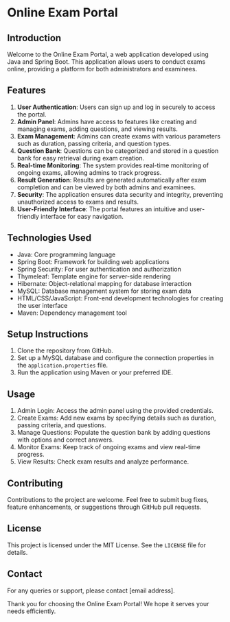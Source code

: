 # Online Exam Portal

## Introduction

Welcome to the Online Exam Portal, a web application developed using Java and Spring Boot. This application allows users to conduct exams online, providing a platform for both administrators and examinees.

## Features

1. **User Authentication**: Users can sign up and log in securely to access the portal.
2. **Admin Panel**: Admins have access to features like creating and managing exams, adding questions, and viewing results.
3. **Exam Management**: Admins can create exams with various parameters such as duration, passing criteria, and question types.
4. **Question Bank**: Questions can be categorized and stored in a question bank for easy retrieval during exam creation.
5. **Real-time Monitoring**: The system provides real-time monitoring of ongoing exams, allowing admins to track progress.
6. **Result Generation**: Results are generated automatically after exam completion and can be viewed by both admins and examinees.
7. **Security**: The application ensures data security and integrity, preventing unauthorized access to exams and results.
8. **User-Friendly Interface**: The portal features an intuitive and user-friendly interface for easy navigation.

## Technologies Used

- Java: Core programming language
- Spring Boot: Framework for building web applications
- Spring Security: For user authentication and authorization
- Thymeleaf: Template engine for server-side rendering
- Hibernate: Object-relational mapping for database interaction
- MySQL: Database management system for storing exam data
- HTML/CSS/JavaScript: Front-end development technologies for creating the user interface
- Maven: Dependency management tool

## Setup Instructions

1. Clone the repository from GitHub.
2. Set up a MySQL database and configure the connection properties in the `application.properties` file.
3. Run the application using Maven or your preferred IDE.

## Usage

1. Admin Login: Access the admin panel using the provided credentials.
2. Create Exams: Add new exams by specifying details such as duration, passing criteria, and questions.
3. Manage Questions: Populate the question bank by adding questions with options and correct answers.
4. Monitor Exams: Keep track of ongoing exams and view real-time progress.
5. View Results: Check exam results and analyze performance.

## Contributing

Contributions to the project are welcome. Feel free to submit bug fixes, feature enhancements, or suggestions through GitHub pull requests.

## License

This project is licensed under the MIT License. See the `LICENSE` file for details.

## Contact

For any queries or support, please contact [email address].

Thank you for choosing the Online Exam Portal! We hope it serves your needs efficiently.
